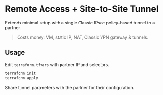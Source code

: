 # Remote Access + Site-to-Site Tunnel

Extends minimal setup with a single Classic IPsec policy-based tunnel to a partner.

> Costs money: VM, static IP, NAT, Classic VPN gateway & tunnels.

## Usage

Edit `terraform.tfvars` with partner IP and selectors.

```bash
terraform init
terraform apply
```

Share tunnel parameters with the partner for their configuration.

<!-- BEGIN_TF_DOCS -->
<!-- END_TF_DOCS -->
